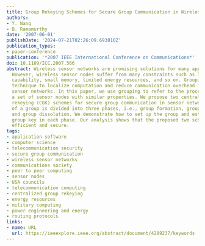 ```yaml
---
title: Group Rekeying Schemes for Secure Group Communication in Wireless Sensor Networks
authors:
- Y. Wang
- B. Ramamurthy
date: '2007-06-01'
publishDate: '2024-07-21T02:26:09.693810Z'
publication_types:
- paper-conference
publication: '*2007 IEEE International Conference on Communications*'
doi: 10.1109/ICC.2007.566
abstract: Wireless sensor networks are promising solutions for many applications.
  However, wireless sensor nodes suffer from many constraints such as low computation
  capability, small memory, limited energy resources, and so on. Grouping is an important
  technique to localize computation and reduce communication overhead in wireless
  sensor networks. In this paper, we use grouping to refer to the process of combining
  a set of sensor nodes with similar properties. We propose two centralized group
  rekeying (CGK) schemes for secure group communication in sensor networks. The lifetime
  of a group is divided into three phases, i.e., group formation, group maintenance,
  and group dissolution. We demonstrate how to set up the group and establish the
  group key in each phase. Our analysis shows that the proposed two schemes are computationally
  efficient and secure.
tags:
- application software
- computer science
- telecommunication security
- secure group communication
- wireless sensor networks
- communications society
- peer to peer computing
- sensor nodes
- USA councils
- telecommunication computing
- centralized group rekeying
- energy resources
- military computing
- power engineering and energy
- routing protocols
links:
- name: URL
  url: https://ieeexplore.ieee.org/abstract/document/4289237/keywords
---
```

